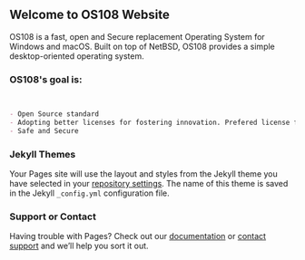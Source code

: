 ## Welcome to OS108 Website

OS108 is a fast, open and Secure replacement Operating System for Windows and macOS. Built on top of NetBSD, OS108 provides a simple desktop-oriented operating system.

### OS108's goal is:


```markdown


- Open Source standard
- Adopting better licenses for fostering innovation. Prefered license for new development is [ISC](https://www.isc.org/downloads/software-support-policy/isc-license/)
- Safe and Secure

```



### Jekyll Themes

Your Pages site will use the layout and styles from the Jekyll theme you have selected in your [repository settings](https://github.com/OS108/os108.github.io/settings). The name of this theme is saved in the Jekyll `_config.yml` configuration file.

### Support or Contact

Having trouble with Pages? Check out our [documentation](https://help.github.com/categories/github-pages-basics/) or [contact support](https://github.com/contact) and we’ll help you sort it out.




